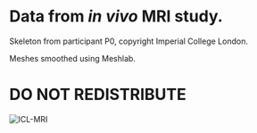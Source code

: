 # Data from _in vivo_ MRI study.

Skeleton from participant P0, copyright Imperial College London.

Meshes smoothed using Meshlab.

# DO NOT REDISTRIBUTE

![ICL-MRI](https://github.com/modenaxe/auto-msk-model/blob/master/images/P0_MRI_bones.PNG)